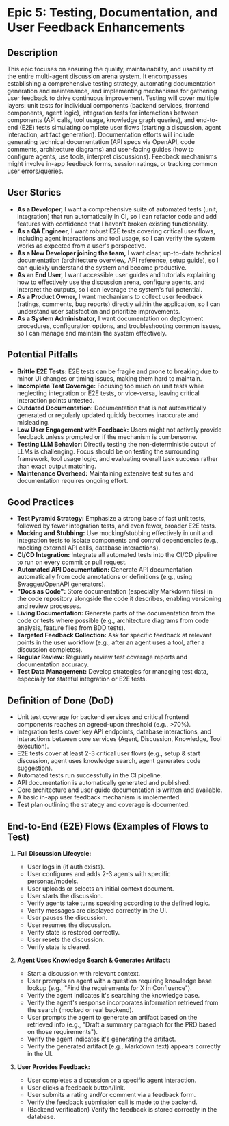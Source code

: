 # Epic 5: Testing, Documentation, and User Feedback Enhancements

## Description

This epic focuses on ensuring the quality, maintainability, and usability of the entire multi-agent discussion arena system. It encompasses establishing a comprehensive testing strategy, automating documentation generation and maintenance, and implementing mechanisms for gathering user feedback to drive continuous improvement. Testing will cover multiple layers: unit tests for individual components (backend services, frontend components, agent logic), integration tests for interactions between components (API calls, tool usage, knowledge graph queries), and end-to-end (E2E) tests simulating complete user flows (starting a discussion, agent interaction, artifact generation). Documentation efforts will include generating technical documentation (API specs via OpenAPI, code comments, architecture diagrams) and user-facing guides (how to configure agents, use tools, interpret discussions). Feedback mechanisms might involve in-app feedback forms, session ratings, or tracking common user errors/queries.

## User Stories

- **As a Developer,** I want a comprehensive suite of automated tests (unit, integration) that run automatically in CI, so I can refactor code and add features with confidence that I haven't broken existing functionality.
- **As a QA Engineer,** I want robust E2E tests covering critical user flows, including agent interactions and tool usage, so I can verify the system works as expected from a user's perspective.
- **As a New Developer joining the team,** I want clear, up-to-date technical documentation (architecture overview, API reference, setup guide), so I can quickly understand the system and become productive.
- **As an End User,** I want accessible user guides and tutorials explaining how to effectively use the discussion arena, configure agents, and interpret the outputs, so I can leverage the system's full potential.
- **As a Product Owner,** I want mechanisms to collect user feedback (ratings, comments, bug reports) directly within the application, so I can understand user satisfaction and prioritize improvements.
- **As a System Administrator,** I want documentation on deployment procedures, configuration options, and troubleshooting common issues, so I can manage and maintain the system effectively.

## Potential Pitfalls

- **Brittle E2E Tests:** E2E tests can be fragile and prone to breaking due to minor UI changes or timing issues, making them hard to maintain.
- **Incomplete Test Coverage:** Focusing too much on unit tests while neglecting integration or E2E tests, or vice-versa, leaving critical interaction points untested.
- **Outdated Documentation:** Documentation that is not automatically generated or regularly updated quickly becomes inaccurate and misleading.
- **Low User Engagement with Feedback:** Users might not actively provide feedback unless prompted or if the mechanism is cumbersome.
- **Testing LLM Behavior:** Directly testing the non-deterministic output of LLMs is challenging. Focus should be on testing the surrounding framework, tool usage logic, and evaluating overall task success rather than exact output matching.
- **Maintenance Overhead:** Maintaining extensive test suites and documentation requires ongoing effort.

## Good Practices

- **Test Pyramid Strategy:** Emphasize a strong base of fast unit tests, followed by fewer integration tests, and even fewer, broader E2E tests.
- **Mocking and Stubbing:** Use mocking/stubbing effectively in unit and integration tests to isolate components and control dependencies (e.g., mocking external API calls, database interactions).
- **CI/CD Integration:** Integrate all automated tests into the CI/CD pipeline to run on every commit or pull request.
- **Automated API Documentation:** Generate API documentation automatically from code annotations or definitions (e.g., using Swagger/OpenAPI generators).
- **"Docs as Code":** Store documentation (especially Markdown files) in the code repository alongside the code it describes, enabling versioning and review processes.
- **Living Documentation:** Generate parts of the documentation from the code or tests where possible (e.g., architecture diagrams from code analysis, feature files from BDD tests).
- **Targeted Feedback Collection:** Ask for specific feedback at relevant points in the user workflow (e.g., after an agent uses a tool, after a discussion completes).
- **Regular Review:** Regularly review test coverage reports and documentation accuracy.
- **Test Data Management:** Develop strategies for managing test data, especially for stateful integration or E2E tests.

## Definition of Done (DoD)

- Unit test coverage for backend services and critical frontend components reaches an agreed-upon threshold (e.g., >70%).
- Integration tests cover key API endpoints, database interactions, and interactions between core services (Agent, Discussion, Knowledge, Tool execution).
- E2E tests cover at least 2-3 critical user flows (e.g., setup & start discussion, agent uses knowledge search, agent generates code suggestion).
- Automated tests run successfully in the CI pipeline.
- API documentation is automatically generated and published.
- Core architecture and user guide documentation is written and available.
- A basic in-app user feedback mechanism is implemented.
- Test plan outlining the strategy and coverage is documented.

## End-to-End (E2E) Flows (Examples of Flows to Test)

1.  **Full Discussion Lifecycle:**
    - User logs in (if auth exists).
    - User configures and adds 2-3 agents with specific personas/models.
    - User uploads or selects an initial context document.
    - User starts the discussion.
    - Verify agents take turns speaking according to the defined logic.
    - Verify messages are displayed correctly in the UI.
    - User pauses the discussion.
    - User resumes the discussion.
    - Verify state is restored correctly.
    - User resets the discussion.
    - Verify state is cleared.

2.  **Agent Uses Knowledge Search & Generates Artifact:**
    - Start a discussion with relevant context.
    - User prompts an agent with a question requiring knowledge base lookup (e.g., "Find the requirements for X in Confluence").
    - Verify the agent indicates it's searching the knowledge base.
    - Verify the agent's response incorporates information retrieved from the search (mocked or real backend).
    - User prompts the agent to generate an artifact based on the retrieved info (e.g., "Draft a summary paragraph for the PRD based on those requirements").
    - Verify the agent indicates it's generating the artifact.
    - Verify the generated artifact (e.g., Markdown text) appears correctly in the UI.

3.  **User Provides Feedback:**
    - User completes a discussion or a specific agent interaction.
    - User clicks a feedback button/link.
    - User submits a rating and/or comment via a feedback form.
    - Verify the feedback submission call is made to the backend.
    - (Backend verification) Verify the feedback is stored correctly in the database. 